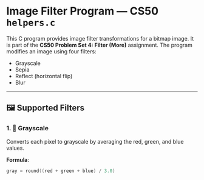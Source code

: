 # Image Filter Program — CS50 `helpers.c`

This C program provides image filter transformations for a bitmap image. It is part of the **CS50 Problem Set 4: Filter (More)** assignment. The program modifies an image using four filters:

- Grayscale
- Sepia
- Reflect (horizontal flip)
- Blur

---

## 🖼️ Supported Filters

### 1. 🩶 Grayscale

Converts each pixel to grayscale by averaging the red, green, and blue values.

**Formula**:
```c
gray = round((red + green + blue) / 3.0)

